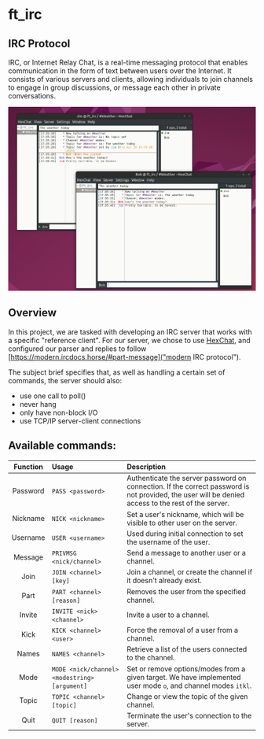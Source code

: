 # ft_irc

## IRC Protocol
IRC, or Internet Relay Chat, is a real-time messaging protocol that enables communication in the form of text between users over the Internet. It consists of various servers and clients, allowing individuals to join channels to engage in group discussions, or message each other in private conversations.

<img src='https://github.com/Niimphu/ft_irc/blob/main/screen.png' width='600'>

## Overview
In this project, we are tasked with developing an IRC server that works with a specific "reference client". For our server, we chose to use [HexChat](https://hexchat.github.io/), and configured our parser and replies to follow [https://modern.ircdocs.horse/#part-message]("modern IRC protocol").

The subject brief specifies that, as well as handling a certain set of commands, the server should also:
 - use one call to poll()
 - never hang
 - only have non-block I/O
 - use TCP/IP server-client connections


## Available commands:

| Function | Usage | Description |
| :-----------: | :----------- | :----------- |
| Password | `PASS <password>` | Authenticate the server password on connection. If the correct password is not provided, the user will be denied access to the rest of the server. |
| Nickname | `NICK <nickname>` | Set a user's nickname, which will be visible to other user on the server. |
| Username | `USER <username>` | Used during initial connection to set the username of the user. |
| Message | `PRIVMSG <nick/channel>` | Send a message to another user or a channel. |
| Join | `JOIN <channel> [key]` | Join a channel, or create the channel if it doesn't already exist.  |
| Part | `PART <channel> [reason]` | Removes the user from the specified channel. |
| Invite | `INVITE <nick> <channel>` | Invite a user to a channel. |
| Kick | `KICK <channel> <user>` | Force the removal of a user from a channel. |
| Names | `NAMES <channel>` | Retrieve a list of the users connected to the channel. |
| Mode | `MODE <nick/channel> <modestring> [argument]` | Set or remove options/modes from a given target. We have implemented user mode `o`, and channel modes `itkl`. |
| Topic | `TOPIC <channel> [topic]` | Change or view the topic of the given channel. |
| Quit | `QUIT [reason]` | Terminate the user's connection to the server. |
